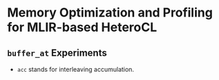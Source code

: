 # Memory Optimization and Profiling for MLIR-based HeteroCL 

## `buffer_at` Experiments
- `acc` stands for interleaving accumulation.